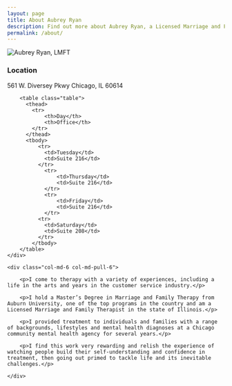 ```yaml
---
layout: page
title: About Aubrey Ryan
description: Find out more about Aubrey Ryan, a Licensed Marriage and Family Therapist (LMFT) based in Chicago. Get insights into her background and approach to therapy.
permalink: /about/
---
```


<div class="row">
	<div class="col-md-6 col-md-push-6">
		<img src="{{site.baseurl}}/img/aubrey-ryan-lmft.jpg" alt="Aubrey Ryan, LMFT" class="img-rounded img-responsive">
		<h3>Location</h3>
		<p>561 W. Diversey Pkwy Chicago, IL 60614</p>

		<table class="table">
		  <thead>
		  	<tr>
		  		<th>Day</th>
		  		<th>Office</th>
		  	</tr>
		  </thead>
		  <tbody>
			  <tr>
			    <td>Tuesday</td>
			    <td>Suite 216</td>
			  </tr>
				<tr>
					<td>Thursday</td>
					<td>Suite 216</td>
				</tr>
				<tr>
					<td>Friday</td>
					<td>Suite 216</td>
				</tr>
			  <tr>
			    <td>Saturday</td>
			    <td>Suite 208</td>
			  </tr>
			</tbody>
		</table>
	</div>

	<div class="col-md-6 col-md-pull-6">

		<p>I come to therapy with a variety of experiences, including a life in the arts and years in the customer service industry.</p>

		<p>I hold a Master’s Degree in Marriage and Family Therapy from Auburn University, one of the top programs in the country and am a Licensed Marriage and Family Therapist in the state of Illinois.</p>

		<p>I provided treatment to individuals and families with a range of backgrounds, lifestyles and mental health diagnoses at a Chicago community mental health agency for several years.</p>

		<p>I find this work very rewarding and relish the experience of watching people build their self-understanding and confidence in treatment, then going out primed to tackle life and its inevitable challenges.</p>

	</div>
</div>
